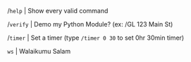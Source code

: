 /`help` 	| Show every valid command

/`verify` 	| Demo my Python Module? (ex: /GL 123 Main St)

/`timer` 	| Set a timer (type `/timer 0 30` to set 0hr 30min timer)

`ws` 		| Walaikumu Salam

